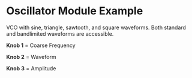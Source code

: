 # Oscillator Module Example

VCO with sine, triangle, sawtooth, and square waveforms. 
Both standard and bandlimited waveforms are accessible. 

**Knob 1** = Coarse Frequency

**Knob 2** = Waveform

**Knob 3** = Amplitude
